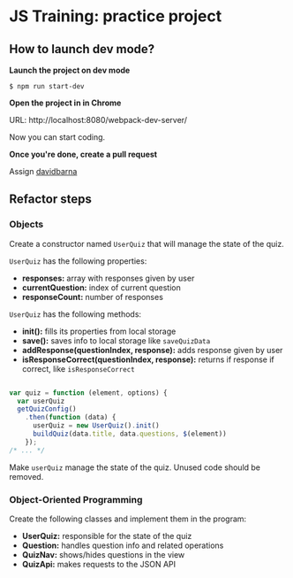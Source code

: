 # JS Training: practice project

## How to launch dev mode?


**Launch the project on dev mode**

 ```
$ npm run start-dev
```

**Open the project in in Chrome**

URL: http://localhost:8080/webpack-dev-server/  

Now you can start coding.

**Once you're done, create a pull request**

Assign [davidbarna](https://github.com/davidbarna)


## Refactor steps

### Objects

Create a constructor named `UserQuiz` that will manage the state of the quiz.

`UserQuiz` has the following properties:
* **responses:** array with responses given by user
* **currentQuestion:** index of current question
* **responseCount:** number of responses

`UserQuiz` has the following methods:

* **init():** fills its properties from local storage
* **save():** saves info to local storage like `saveQuizData`
* **addResponse(questionIndex, response):** adds response given by user
* **isResponseCorrect(questionIndex, response):** returns if response if correct, like `isResponseCorrect`

```js

var quiz = function (element, options) {
  var userQuiz
  getQuizConfig()
    .then(function (data) {
      userQuiz = new UserQuiz().init()
      buildQuiz(data.title, data.questions, $(element))
    });
/* ... */

```

Make `userQuiz` manage the state of the quiz.
Unused code should be removed.

### Object-Oriented Programming

Create the following classes and implement them in the program:
* **UserQuiz:** responsible for the state of the quiz
* **Question:** handles question info and related operations
* **QuizNav:** shows/hides questions in the view
* **QuizApi:** makes requests to the JSON API

